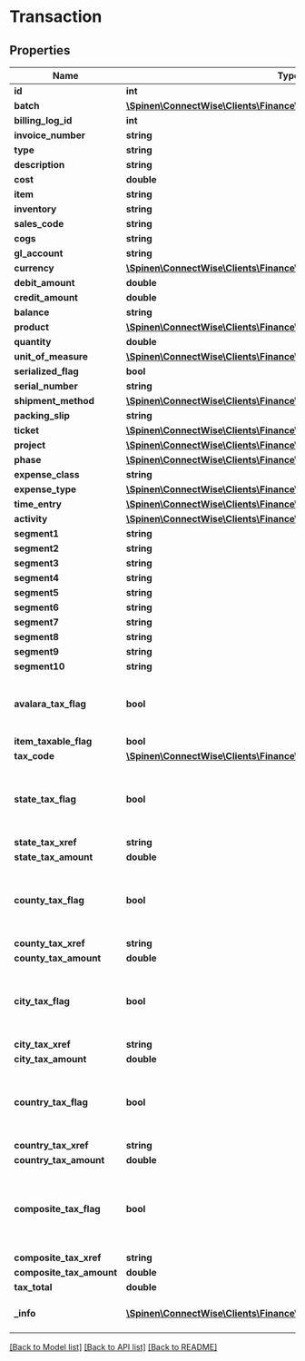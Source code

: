 # Transaction

## Properties
Name | Type | Description | Notes
------------ | ------------- | ------------- | -------------
**id** | **int** |  | [optional] 
**batch** | [**\Spinen\ConnectWise\Clients\Finance\Model\BatchReference**](BatchReference.md) |  | [optional] 
**billing_log_id** | **int** |  | [optional] 
**invoice_number** | **string** |  | [optional] 
**type** | **string** |  | [optional] 
**description** | **string** |  | [optional] 
**cost** | **double** |  | [optional] 
**item** | **string** |  | [optional] 
**inventory** | **string** |  | [optional] 
**sales_code** | **string** |  | [optional] 
**cogs** | **string** |  | [optional] 
**gl_account** | **string** |  | [optional] 
**currency** | [**\Spinen\ConnectWise\Clients\Finance\Model\CurrencyReference**](CurrencyReference.md) |  | [optional] 
**debit_amount** | **double** |  | [optional] 
**credit_amount** | **double** |  | [optional] 
**balance** | **string** |  | [optional] 
**product** | [**\Spinen\ConnectWise\Clients\Finance\Model\ProductReference**](ProductReference.md) |  | [optional] 
**quantity** | **double** |  | [optional] 
**unit_of_measure** | [**\Spinen\ConnectWise\Clients\Finance\Model\UnitOfMeasureReference**](UnitOfMeasureReference.md) |  | [optional] 
**serialized_flag** | **bool** |  | [optional] 
**serial_number** | **string** |  | [optional] 
**shipment_method** | [**\Spinen\ConnectWise\Clients\Finance\Model\ShipmentMethodReference**](ShipmentMethodReference.md) |  | [optional] 
**packing_slip** | **string** |  | [optional] 
**ticket** | [**\Spinen\ConnectWise\Clients\Finance\Model\TicketReference**](TicketReference.md) |  | [optional] 
**project** | [**\Spinen\ConnectWise\Clients\Finance\Model\ProjectReference**](ProjectReference.md) |  | [optional] 
**phase** | [**\Spinen\ConnectWise\Clients\Finance\Model\ProjectPhaseReference**](ProjectPhaseReference.md) |  | [optional] 
**expense_class** | **string** |  | [optional] 
**expense_type** | [**\Spinen\ConnectWise\Clients\Finance\Model\ExpenseTypeReference**](ExpenseTypeReference.md) |  | [optional] 
**time_entry** | [**\Spinen\ConnectWise\Clients\Finance\Model\TimeEntryReference**](TimeEntryReference.md) |  | [optional] 
**activity** | [**\Spinen\ConnectWise\Clients\Finance\Model\ActivityReference**](ActivityReference.md) |  | [optional] 
**segment1** | **string** |  | [optional] 
**segment2** | **string** |  | [optional] 
**segment3** | **string** |  | [optional] 
**segment4** | **string** |  | [optional] 
**segment5** | **string** |  | [optional] 
**segment6** | **string** |  | [optional] 
**segment7** | **string** |  | [optional] 
**segment8** | **string** |  | [optional] 
**segment9** | **string** |  | [optional] 
**segment10** | **string** |  | [optional] 
**avalara_tax_flag** | **bool** | Used to determine if Avalara tax is enabled. | [optional] 
**item_taxable_flag** | **bool** |  | [optional] 
**tax_code** | [**\Spinen\ConnectWise\Clients\Finance\Model\TaxCodeReference**](TaxCodeReference.md) |  | [optional] 
**state_tax_flag** | **bool** | Set to true if transaction is taxable at the state level. | [optional] 
**state_tax_xref** | **string** |  | [optional] 
**state_tax_amount** | **double** |  | [optional] 
**county_tax_flag** | **bool** | Set to true if transaction is taxable at the county level. | [optional] 
**county_tax_xref** | **string** |  | [optional] 
**county_tax_amount** | **double** |  | [optional] 
**city_tax_flag** | **bool** | Set to true if transaction is taxable at the city level. | [optional] 
**city_tax_xref** | **string** |  | [optional] 
**city_tax_amount** | **double** |  | [optional] 
**country_tax_flag** | **bool** | Set to true if transaction is taxable at the country level. | [optional] 
**country_tax_xref** | **string** |  | [optional] 
**country_tax_amount** | **double** |  | [optional] 
**composite_tax_flag** | **bool** | Set to true if transaction is taxable at the composite level. | [optional] 
**composite_tax_xref** | **string** |  | [optional] 
**composite_tax_amount** | **double** |  | [optional] 
**tax_total** | **double** |  | [optional] 
**_info** | [**\Spinen\ConnectWise\Clients\Finance\Model\Metadata**](Metadata.md) | Metadata of the entity | [optional] 

[[Back to Model list]](../README.md#documentation-for-models) [[Back to API list]](../README.md#documentation-for-api-endpoints) [[Back to README]](../README.md)


